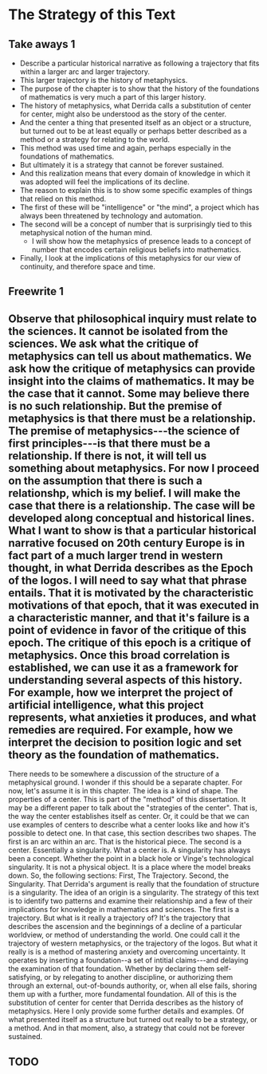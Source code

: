 # The Strategy of this Text

## Take aways 1
* Describe a particular historical narrative as following a trajectory that fits within a larger arc and larger trajectory.
* This larger trajectory is the history of metaphysics.
* The purpose of the chapter is to show that the history of the foundations of mathematics is very much a part of this larger history.
* The history of metaphysics, what Derrida calls a substitution of center for center, might also be understood as the story of the center.
* And the center a thing that presented itself as an object or a structure, but turned out to be at least equally or perhaps better described as a method or a strategy for relating to the world.
* This method was used time and again, perhaps especially in the foundations of mathematics.
* But ultimately it is a strategy that cannot be forever sustained.
* And this realization means that every domain of knowledge in which it was adopted will feel the implications of its decline.
* The reason to explain this is to show some specific examples of things that relied on this method.
* The first of these will be "intelligence" or "the mind", a project which has always been threatened by technology and automation.
* The second will be a concept of number that is surprisingly tied to this metaphysical notion of the human mind.
  * I will show how the metaphysics of presence leads to a concept of number that encodes certain religious beliefs into mathematics.
* Finally, I look at the implications of this metaphysics for our view of continuity, and therefore space and time.

## Freewrite 1
Observe that philosophical inquiry must relate to the sciences. 
It cannot be isolated from the sciences. 
We ask what the critique of metaphysics can tell us about mathematics.
We ask how the critique of metaphysics can provide insight into the claims of mathematics.
It may be the case that it cannot. Some may believe there is no such relationship.
But the premise of metaphysics is that there must be a relationship.
The premise of metaphysics---the science of first principles---is that there must be a relationship.
If there is not, it will tell us something about metaphysics.
For now I proceed on the assumption that there is such a relationshp, which is my belief.
I will make the case that there is a relationship.
The case will be developed along conceptual and historical lines.
What I want to show is that a particular historical narrative focused on 20th century Europe is in fact part of a much larger trend in western thought, in what Derrida describes as the Epoch of the logos. I will need to say what that phrase entails.
That it is motivated by the characteristic motivations of that epoch, that it was executed in a characteristic manner, and that it's failure is a point of evidence in favor of the critique of this epoch.
The critique of this epoch is a critique of metaphysics.
Once this broad correlation is established, we can use it as a framework for understanding several aspects of this history.
For example, how we interpret the project of artificial intelligence, what this project represents, what anxieties it produces, and what remedies are required.
For example, how we interpret the decision to position logic and set theory as the foundation of mathematics.
---
There needs to be somewhere a discussion of the structure of a metaphysical ground.
I wonder if this should be a separate chapter.
For now, let's assume it is in this chapter.
The idea is a kind of shape.
The properties of a center.
This is part of the "method" of this dissertation.
It may be a different paper to talk about the "strategies of the center".
That is, the way the center establishes itself as center.
Or, it could be that we can use examples of centers to describe what a center looks like and how it's possible to detect one. 
In that case, this section describes two shapes.
The first is an arc within an arc. That is the historical piece.
The second is a center. Essentially a singularity. What a center is.
A singularity has always been a concept.
Whether the point in a black hole or Vinge's technological singularity.
It is not a physical object. It is a place where the model breaks down.
So, the following sections:
First, The Trajectory.
Second, the Singularity. That Derrida's argument is really that the foundation of structure is a singularity.
The idea of an origin is a singularity.
The strategy of this text is to identify two patterns and examine their relationship and a few of their implications for knowledge in mathematics and sciences.
The first is a trajectory.
But what is it really a trajectory of?
It's the trajectory that describes the ascension and the beginnings of a decline of a particular worldview, or method of understanding the world. 
One could call it the trajectory of western metaphysics, or the trajectory of the logos.
But what it really is is a method of mastering anxiety and overcoming uncertainty.
It operates by inserting a foundation--a set of intitial claims---and delaying the examination of that foundation.
Whether by declaring them self-satisfying, or by relegating to another discipline, or authorizing them through an external, out-of-bounds authority, or, when all else fails, shoring them up with a further, more fundamental foundation.
All of this is the substitution of center for center that Derrida describes as the history of metaphysics.
Here I only provide some further details and examples.
Of what presented itself as a structure but turned out really to be a strategy, or a method.
And in that moment, also, a strategy that could not be forever sustained.


## TODO

